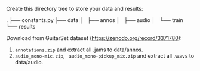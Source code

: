 Create this directory tree to store your data and results:

.
├── constants.py
├── data
│   ├── annos
│   ├── audio
│   └── train
└── results


Download from GuitarSet dataset (https://zenodo.org/record/3371780):
1) ```annotations.zip``` and extract all .jams to data/annos.
2) ```audio_mono-mic.zip```, ``` audio_mono-pickup_mix.zip``` and extract all .wavs to data/audio.


